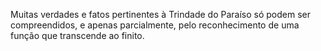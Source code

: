 ﻿Muitas verdades e fatos pertinentes à Trindade do Paraíso só podem ser compreendidos, e apenas parcialmente, pelo reconhecimento de uma função que transcende ao finito.
